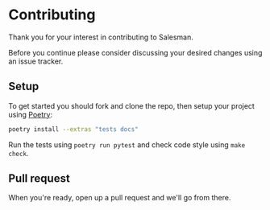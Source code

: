 # Contributing

Thank you for your interest in contributing to Salesman. 

Before you continue please consider discussing your desired changes using an issue tracker.

## Setup

To get started you should fork and clone the repo, then setup your project using [Poetry](https://python-poetry.org/):

```bash
poetry install --extras "tests docs"
```

Run the tests using `poetry run pytest` and check code style using `make check`.

## Pull request

When you're ready, open up a pull request and we'll go from there.
